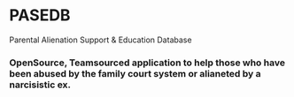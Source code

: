 # PASEDB
Parental Alienation Support &amp; Education Database

### OpenSource, Teamsourced application to help those who have been abused by the family court system or alianeted by a narcisistic ex. 


